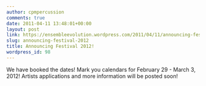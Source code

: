 ```yaml
---
author: cpmpercussion
comments: true
date: 2011-04-11 13:48:01+00:00
layout: post
link: https://ensembleevolution.wordpress.com/2011/04/11/announcing-festival-2012/
slug: announcing-festival-2012
title: Announcing Festival 2012!
wordpress_id: 98
---
```


We have booked the dates! Mark you calendars for February 29 - March 3, 2012! Artists applications and more information will be posted soon!
